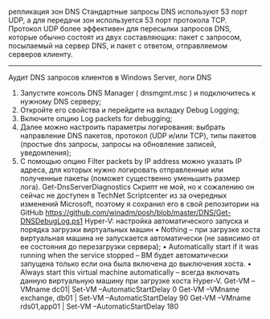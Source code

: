 репликация зон DNS
Стандартные запросы DNS используют 53 порт UDP, а для передачи зон используется 53 порт протокола TCP. Протокол UDP более эффективен для пересылки запросов DNS, которые обычно состоят из двух составляющих: пакет с запросом, посылаемый на сервер DNS, и пакет с ответом, отправляемом серверов клиенту.
***
Аудит DNS запросов клиентов в Windows Server, логи DNS
1.	Запустите консоль DNS Manager ( dnsmgmt.msc ) и подключитесь к нужному DNS серверу;
2.	Откройте его свойства и перейдите на вкладку Debug Logging;
3.	Включите опцию Log packets for debugging;
4.	Далее можно настроить параметры логирования: выбрать направление DNS пакетов, протокол (UDP и/или TCP), типы пакетов (простые dns запросы, запросы на обновление записей, уведомления);
5.	С помощью опцию Filter packets by IP address можно указать IP адреса, для которых нужно логировать отправленные или полученные пакеты (поможет существенно уменьшить размер лога).
Get-DnsServerDiagnostics
Скрипт не мой, но к сожалению он сейчас не доступен в TechNet Scriptcenter из за очередных изменений Microsoft, поэтому я сохранил его в свой репозитории на GitHub https://github.com/winadm/posh/blob/master/DNS/Get-DNSDebugLog.ps1
Hyper-V: настройка автоматического запуска и порядка загрузки виртуальных машин
•	Nothing – при загрузке хоста виртуальная машина не запускается автоматически (не зависимо от ее состояния до перезагрузки сервера);
•	Automatically start if it was running when the service stopped – ВМ будет автоматически запущена только если она была включена до выключения хоста.
•	Always start this virtual machine automatically – всегда включать данную виртуальную машину при загрузке хоста Hyper-V.
Get-VM –VMname dc01| Set-VM –AutomaticStartDelay 0
Get-VM –VMname exchange, db01 | Set-VM –AutomaticStartDelay 90
Get-VM –VMname rds01,app01 | Set-VM –AutomaticStartDelay 180
